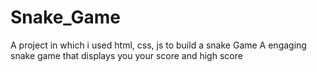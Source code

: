 # Snake_Game
A project in which i used html, css, js to build a snake Game
A engaging snake game that displays you your score and high score
